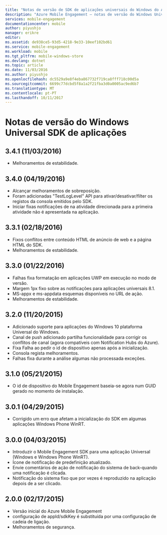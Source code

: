 ```yaml
---
title: "Notas de versão de SDK de aplicações universais do Windows do Azure Mobile Engagement | Microsoft Docs"
description: "Azure Mobile Engagement – notas de versão do Windows Universal SDK de aplicações"
services: mobile-engagement
documentationcenter: mobile
author: piyushjo
manager: erikre
editor: 
ms.assetid: de938ce5-93d5-4218-9e33-10eef102bd61
ms.service: mobile-engagement
ms.workload: mobile
ms.tgt_pltfrm: mobile-windows-store
ms.devlang: dotnet
ms.topic: article
ms.date: 11/03/2016
ms.author: piyushjo
ms.openlocfilehash: dc5529a9e8f4eba867732f719ca8fff718c00d5a
ms.sourcegitcommit: 6699c77dcbd5f8a1a2f21fba3d0a0005ac9ed6b7
ms.translationtype: MT
ms.contentlocale: pt-PT
ms.lasthandoff: 10/11/2017
---
```

# <a name="windows-universal-apps-sdk-release-notes"></a>Notas de versão do Windows Universal SDK de aplicações
## <a name="341-11032016"></a>3.4.1 (11/03/2016)

* Melhoramentos de estabilidade.

## <a name="340-04192016"></a>3.4.0 (04/19/2016)
* Alcançar melhoramentos de sobreposição.
* Foram adicionadas "TestLogLevel" API para ativar/desativar/filter os registos da consola emitidos pelo SDK.
* Iniciar fixas notificações de na atividade direcionada para a primeira atividade não é apresentada na aplicação.

## <a name="331-02182016"></a>3.3.1 (02/18/2016)
* Fixos conflitos entre conteúdo HTML de anúncio de web e a página HTML do SDK.
* Melhoramentos de estabilidade.

## <a name="330-01222016"></a>3.3.0 (01/22/2016)
* Falhas fixa formatação em aplicações UWP em execução no modo de versão.
* Margem 1px fixo sobre as notificações para aplicações universais 8.1.
* MS-appx e ms-appdata esquemas disponíveis no URL de ação.
* Melhoramentos de estabilidade.

## <a name="320-11202015"></a>3.2.0 (11/20/2015)
* Adicionado suporte para aplicações do Windows 10 plataforma Universal do Windows.
* Canal de push adicionado partilha funcionalidade para corrigir os conflitos de canal (agora compatíveis com Notification Hubs do Azure).
* Fixa Falha ao pedir o id de dispositivo apenas após a inicialização.
* Consola regista melhoramentos.
* Falhas fixa durante a análise algumas não processada exceções.

## <a name="310-05212015"></a>3.1.0 (05/21/2015)
* O id de dispositivo do Mobile Engagement baseia-se agora num GUID gerado no momento de instalação.

## <a name="301-04292015"></a>3.0.1 (04/29/2015)
* Corrigido um erro que afetam a inicialização do SDK em algumas aplicações Windows Phone WinRT.

## <a name="300-04032015"></a>3.0.0 (04/03/2015)
* Introduzir o Mobile Engagement SDK para uma aplicação Universal (Windows e Windows Phone WinRT).
* Ícone de notificação de predefinição atualizado.
* Envie comentários de ação de notificação do sistema de back-quando uma notificação é clicada.
* Notificação do sistema fixo que por vezes é reproduzido na aplicação depois de a ser clicado.

## <a name="200-02172015"></a>2.0.0 (02/17/2015)
* Versão inicial do Azure Mobile Engagement
* configuração de appId/sdkKey é substituída por uma configuração de cadeia de ligação.
* Melhoramentos de segurança.

